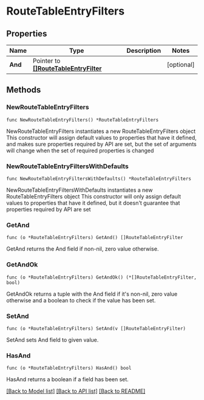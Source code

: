# RouteTableEntryFilters

## Properties

Name | Type | Description | Notes
------------ | ------------- | ------------- | -------------
**And** | Pointer to [**[]RouteTableEntryFilter**](RouteTableEntryFilter.md) |  | [optional] 

## Methods

### NewRouteTableEntryFilters

`func NewRouteTableEntryFilters() *RouteTableEntryFilters`

NewRouteTableEntryFilters instantiates a new RouteTableEntryFilters object
This constructor will assign default values to properties that have it defined,
and makes sure properties required by API are set, but the set of arguments
will change when the set of required properties is changed

### NewRouteTableEntryFiltersWithDefaults

`func NewRouteTableEntryFiltersWithDefaults() *RouteTableEntryFilters`

NewRouteTableEntryFiltersWithDefaults instantiates a new RouteTableEntryFilters object
This constructor will only assign default values to properties that have it defined,
but it doesn't guarantee that properties required by API are set

### GetAnd

`func (o *RouteTableEntryFilters) GetAnd() []RouteTableEntryFilter`

GetAnd returns the And field if non-nil, zero value otherwise.

### GetAndOk

`func (o *RouteTableEntryFilters) GetAndOk() (*[]RouteTableEntryFilter, bool)`

GetAndOk returns a tuple with the And field if it's non-nil, zero value otherwise
and a boolean to check if the value has been set.

### SetAnd

`func (o *RouteTableEntryFilters) SetAnd(v []RouteTableEntryFilter)`

SetAnd sets And field to given value.

### HasAnd

`func (o *RouteTableEntryFilters) HasAnd() bool`

HasAnd returns a boolean if a field has been set.


[[Back to Model list]](../README.md#documentation-for-models) [[Back to API list]](../README.md#documentation-for-api-endpoints) [[Back to README]](../README.md)


